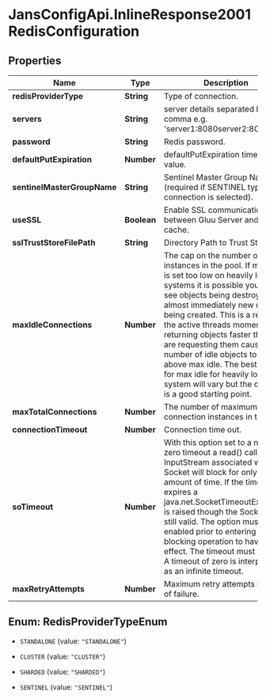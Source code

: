 # JansConfigApi.InlineResponse2001RedisConfiguration

## Properties

Name | Type | Description | Notes
------------ | ------------- | ------------- | -------------
**redisProviderType** | **String** | Type of connection. | [optional] 
**servers** | **String** | server details separated by comma e.g. &#39;server1:8080server2:8081&#39;. | [optional] 
**password** | **String** | Redis password. | [optional] 
**defaultPutExpiration** | **Number** | defaultPutExpiration timeout value. | [optional] 
**sentinelMasterGroupName** | **String** | Sentinel Master Group Name (required if SENTINEL type of connection is selected). | [optional] 
**useSSL** | **Boolean** | Enable SSL communication between Gluu Server and Redis cache. | [optional] 
**sslTrustStoreFilePath** | **String** | Directory Path to Trust Store. | [optional] 
**maxIdleConnections** | **Number** | The cap on the number of \\idle\\ instances in the pool. If max idle is set too low on heavily loaded systems it is possible you will see objects being destroyed and almost immediately new objects being created. This is a result of the active threads momentarily returning objects faster than they are requesting them causing the number of idle objects to rise above max idle. The best value for max idle for heavily loaded system will vary but the default is a good starting point. | [optional] 
**maxTotalConnections** | **Number** | The number of maximum connection instances in the pool. | [optional] 
**connectionTimeout** | **Number** | Connection time out. | [optional] 
**soTimeout** | **Number** | With this option set to a non-zero timeout a read() call on the InputStream associated with this Socket will block for only this amount of time. If the timeout expires a java.net.SocketTimeoutException is raised though the Socket is still valid. The option must be enabled prior to entering the blocking operation to have effect. The timeout must be &gt; 0. A timeout of zero is interpreted as an infinite timeout. | [optional] 
**maxRetryAttempts** | **Number** | Maximum retry attempts in case of failure. | [optional] 



## Enum: RedisProviderTypeEnum


* `STANDALONE` (value: `"STANDALONE"`)

* `CLUSTER` (value: `"CLUSTER"`)

* `SHARDED` (value: `"SHARDED"`)

* `SENTINEL` (value: `"SENTINEL"`)




